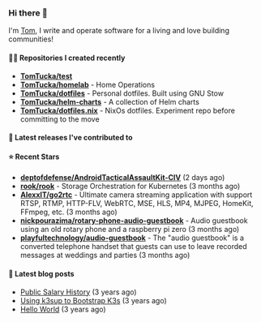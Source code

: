 ### Hi there 👋

I'm [Tom](https://tomwithers.dev), I write and operate software for a living and love building communities! 

#### 👨‍💻 Repositories I created recently
- **[TomTucka/test](https://github.com/TomTucka/test)**
- **[TomTucka/homelab](https://github.com/TomTucka/homelab)** - Home Operations
- **[TomTucka/dotfiles](https://github.com/TomTucka/dotfiles)** - Personal dotfiles. Built using  GNU Stow
- **[TomTucka/helm-charts](https://github.com/TomTucka/helm-charts)** - A collection of Helm charts
- **[TomTucka/dotfiles.nix](https://github.com/TomTucka/dotfiles.nix)** - NixOs dotfiles. Experiment repo before committing to the move

#### 🚀 Latest releases I've contributed to



#### ⭐ Recent Stars


- **[deptofdefense/AndroidTacticalAssaultKit-CIV](https://github.com/deptofdefense/AndroidTacticalAssaultKit-CIV)** (2 days ago)
- **[rook/rook](https://github.com/rook/rook)** - Storage Orchestration for Kubernetes (3 months ago)
- **[AlexxIT/go2rtc](https://github.com/AlexxIT/go2rtc)** - Ultimate camera streaming application with support RTSP, RTMP, HTTP-FLV, WebRTC, MSE, HLS, MP4, MJPEG, HomeKit, FFmpeg, etc. (3 months ago)
- **[nickpourazima/rotary-phone-audio-guestbook](https://github.com/nickpourazima/rotary-phone-audio-guestbook)** - Audio guestbook using an old rotary phone and a raspberry pi zero (3 months ago)
- **[playfultechnology/audio-guestbook](https://github.com/playfultechnology/audio-guestbook)** - The &#34;audio guestbook&#34; is a converted telephone handset that guests can use to leave recorded messages at weddings and parties (3 months ago)

#### 📄 Latest blog posts
- [Public Salary History](https://tomwithers.dev/posts/public-salary-history/) (3 years ago)
- [Using k3sup to Bootstrap K3s](https://tomwithers.dev/posts/k3s-bootstrap/) (3 years ago)
- [Hello World](https://tomwithers.dev/posts/hello-world/) (3 years ago)
